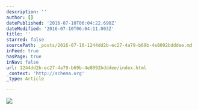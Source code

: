 ```yaml
---
description: ''
author: []
datePublished: '2016-07-10T06:04:22.690Z'
dateModified: '2016-07-10T06:04:11.003Z'
title: ''
starred: false
sourcePath: _posts/2016-07-10-1244dd2b-ec27-4a79-b69b-4e8092bdddee.md
inFeed: true
hasPage: true
inNav: false
url: 1244dd2b-ec27-4a79-b69b-4e8092bdddee/index.html
_context: 'http://schema.org'
_type: Article

---
```

![](https://the-grid-user-content.s3-us-west-2.amazonaws.com/c15d70e1-0586-47be-b4b6-744ecac9433e.jpg)